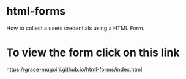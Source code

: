 # html-forms
How to collect a users credentials using a HTML Form.
# To view the form click on this link
https://grace-mugoiri.github.io/html-forms/index.html
